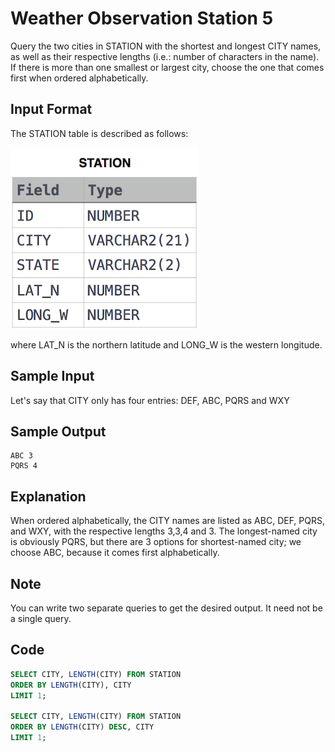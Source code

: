 # Weather Observation Station 5

Query the two cities in STATION with the shortest and longest CITY names, as well as their respective lengths (i.e.: number of characters in the name). If there is more than one smallest or largest city, choose the one that comes first when ordered alphabetically.

## Input Format

The STATION table is described as follows:

![Station](img/Station.jpg)

where LAT_N is the northern latitude and LONG_W is the western longitude.

## Sample Input

Let's say that CITY only has four entries: DEF, ABC, PQRS and WXY

## Sample Output

    ABC 3
    PQRS 4
## Explanation

When ordered alphabetically, the CITY names are listed as ABC, DEF, PQRS, and WXY, with the respective lengths 3,3,4 and 3. The longest-named city is obviously PQRS, but there are 3 options for shortest-named city; we choose ABC, because it comes first alphabetically.

## Note
You can write two separate queries to get the desired output. It need not be a single query.

## Code

```sql
SELECT CITY, LENGTH(CITY) FROM STATION
ORDER BY LENGTH(CITY), CITY
LIMIT 1;

SELECT CITY, LENGTH(CITY) FROM STATION
ORDER BY LENGTH(CITY) DESC, CITY
LIMIT 1;
```